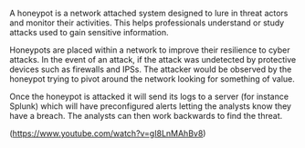 A honeypot is a network attached system designed to lure in threat actors and monitor their activities. This helps professionals understand or study attacks used to gain sensitive information.

Honeypots are placed within a network to improve their resilience to cyber attacks.
In the event of an attack, if the attack was undetected by protective devices such as firewalls and IPSs. The attacker would be observed by the honeypot trying to pivot around the network looking for something of value.

Once the honeypot is attacked it will send its logs to a server (for instance Splunk) which will have preconfigured alerts letting the analysts know they have a breach. The analysts can then work backwards to find the threat.

(https://www.youtube.com/watch?v=gI8LnMAhBv8)
